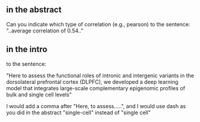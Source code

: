 ## in the abstract 
Can you indicate which type of correlation (e.g., pearson) to the sentence: "..average correlation of 0.54.."

## in the intro
to the sentence: 

"Here to assess the functional roles of intronic and intergenic variants in the dorsolateral prefrontal cortex (DLPFC), we developed a deep learning model that integrates large-scale complementary epigenomic profiles of bulk and single cell levels"

I would add a comma after "Here, to assess.....", and I would use dash as you did in the abstract "single-cell" instead of "single cell"


